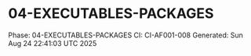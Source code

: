 # 04-EXECUTABLES-PACKAGES
Phase: 04-EXECUTABLES-PACKAGES
CI: CI-AF001-008
Generated: Sun Aug 24 22:41:03 UTC 2025
